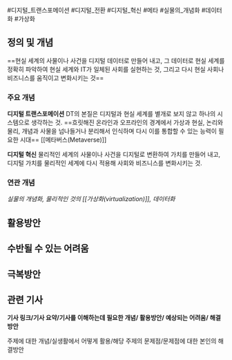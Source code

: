 #디지털_트랜스포메이션 #디지털_전환 #디지털_혁신 #메타 #실물의_개념화 #데이터화 #가상화 

## 정의 및 개념

==현실 세계의 사물이나 사건을 디지털 데이터로 만들어 내고, 그 데이터로 현실 세계를 정확히 파악하여 현실 세계와 IT가 일체된 사회를 실현하는 것, 그리고 다시 현실 사회나 비즈니스를 움직이고 변화시키는 것==

### 주요 개념

**디지털 트랜스포메이션**
DT의 본질은 디지털과 현실 세계를 별개로 보지 않고 하나의 시스템으로 생각하는 것.
==흐릿해진 온라인과 오프라인의 경계에서 가상과 현실, 논리와 물리, 개념과 사물을 넘나들거나 분리해서 인식하며 다시 이를 통합할 수 있는 능력이 필요한 시대==
[[메타버스(Metaverse)]]

**디지털 혁신**
물리적인 세계의 사물이나 사건을 디지털로 변환하여 가치를 만들어 내고, 디지털 가치를 물리적인 세계에 다시 적용해 사회와 비즈니스를 변화시키는 것.

### 연관 개념
*실물의 개념화, 물리적인 것의 [[가상화(virtualization)]], 데이터화*

## 활용방안

## 수반될 수 있는 어려움

## 극복방안

## 관련 기사

**기사 링크/기사 요약/기사를 이해하는데 필요한 개념/ 활용방안/ 예상되는 어려움/ 해결 방안**


주제에 대한 개념/실생활에서 어떻게 활용/해당 주제의 문제점/문제점에 대한 본인의 해결방안